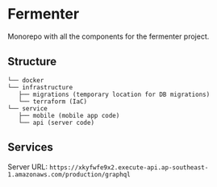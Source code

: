 # Fermenter

Monorepo with all the components for the fermenter project.

## Structure

```
└── docker
└── infrastructure
   ├── migrations (temporary location for DB migrations)
   └── terraform (IaC)
└── service
   ├── mobile (mobile app code)
   └── api (server code)
```

## Services

Server URL: `https://xkyfwfe9x2.execute-api.ap-southeast-1.amazonaws.com/production/graphql`
